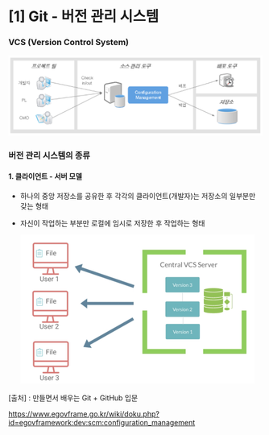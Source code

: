 # [1] Git - 버전 관리 시스템

### VCS (Version Control System)

![VCS 구조](image/[1]vcs_structure.png)



### 버전 관리 시스템의 종류

#### 1. 클라이언트 - 서버 모델

- 하나의 중앙 저장소를 공유한 후 각각의 클라이언트(개발자)는 저장소의 일부분만 갖는 형태

- 자신이 작업하는 부분만 로컬에 임시로 저장한 후 작업하는 형태

  <img src="image/[2]vcs_client_server_model.png" alt="image-20200309235240641" style="zoom:50%;" />





[출처] : 만들면서 배우는 Git + GitHub 입문

https://www.egovframe.go.kr/wiki/doku.php?id=egovframework:dev:scm:configuration_management